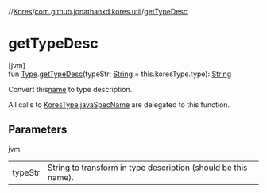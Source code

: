 //[Kores](../../index.md)/[com.github.jonathanxd.kores.util](index.md)/[getTypeDesc](get-type-desc.md)

# getTypeDesc

[jvm]\
fun [Type](https://docs.oracle.com/javase/8/docs/api/java/lang/reflect/Type.html).[getTypeDesc](get-type-desc.md)(typeStr: [String](https://kotlinlang.org/api/latest/jvm/stdlib/kotlin/-string/index.html) = this.koresType.type): [String](https://kotlinlang.org/api/latest/jvm/stdlib/kotlin/-string/index.html)

Convert this[name](get-type-desc.md) to type description.

All calls to [KoresType.javaSpecName](../com.github.jonathanxd.kores.type/-kores-type/java-spec-name.md) are delegated to this function.

## Parameters

jvm

| | |
|---|---|
| typeStr | String to transform in type description (should be this name). |
